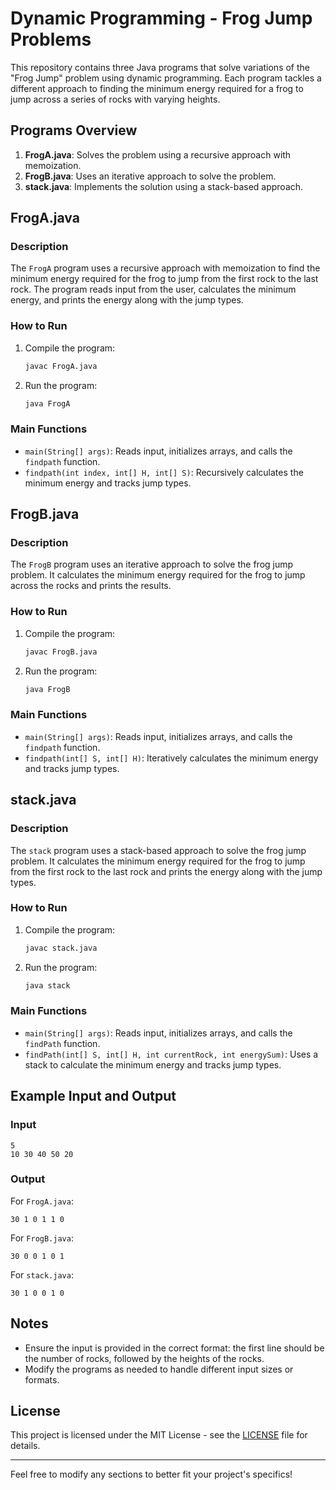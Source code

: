 # Dynamic Programming - Frog Jump Problems

This repository contains three Java programs that solve variations of the "Frog Jump" problem using dynamic programming. Each program tackles a different approach to finding the minimum energy required for a frog to jump across a series of rocks with varying heights.

## Programs Overview

1. **FrogA.java**: Solves the problem using a recursive approach with memoization.
2. **FrogB.java**: Uses an iterative approach to solve the problem.
3. **stack.java**: Implements the solution using a stack-based approach.

## FrogA.java

### Description

The `FrogA` program uses a recursive approach with memoization to find the minimum energy required for the frog to jump from the first rock to the last rock. The program reads input from the user, calculates the minimum energy, and prints the energy along with the jump types.

### How to Run

1. Compile the program:
   ```sh
   javac FrogA.java
   ```

2. Run the program:
   ```sh
   java FrogA
   ```

### Main Functions

- `main(String[] args)`: Reads input, initializes arrays, and calls the `findpath` function.
- `findpath(int index, int[] H, int[] S)`: Recursively calculates the minimum energy and tracks jump types.

## FrogB.java

### Description

The `FrogB` program uses an iterative approach to solve the frog jump problem. It calculates the minimum energy required for the frog to jump across the rocks and prints the results.

### How to Run

1. Compile the program:
   ```sh
   javac FrogB.java
   ```

2. Run the program:
   ```sh
   java FrogB
   ```

### Main Functions

- `main(String[] args)`: Reads input, initializes arrays, and calls the `findpath` function.
- `findpath(int[] S, int[] H)`: Iteratively calculates the minimum energy and tracks jump types.

## stack.java

### Description

The `stack` program uses a stack-based approach to solve the frog jump problem. It calculates the minimum energy required for the frog to jump from the first rock to the last rock and prints the energy along with the jump types.

### How to Run

1. Compile the program:
   ```sh
   javac stack.java
   ```

2. Run the program:
   ```sh
   java stack
   ```

### Main Functions

- `main(String[] args)`: Reads input, initializes arrays, and calls the `findPath` function.
- `findPath(int[] S, int[] H, int currentRock, int energySum)`: Uses a stack to calculate the minimum energy and tracks jump types.

## Example Input and Output

### Input

```
5
10 30 40 50 20
```

### Output

For `FrogA.java`:
```
30 1 0 1 1 0
```

For `FrogB.java`:
```
30 0 0 1 0 1
```

For `stack.java`:
```
30 1 0 0 1 0
```

## Notes

- Ensure the input is provided in the correct format: the first line should be the number of rocks, followed by the heights of the rocks.
- Modify the programs as needed to handle different input sizes or formats.

## License

This project is licensed under the MIT License - see the [LICENSE](LICENSE) file for details.

---

Feel free to modify any sections to better fit your project's specifics!
